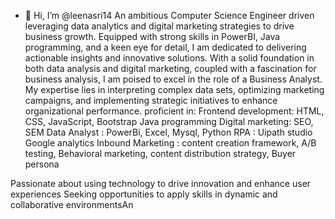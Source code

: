 - 👋 Hi, I’m @leenasri14
An ambitious Computer Science Engineer driven leveraging data analytics and digital marketing strategies to drive business growth. Equipped with strong skills in PowerBI, Java programming, and a keen eye for detail, I am dedicated to delivering actionable insights and innovative solutions. With a solid foundation in both data analysis and digital marketing, coupled with a fascination for business analysis, I am poised to excel in the role of a Business Analyst. My expertise lies in interpreting complex data sets, optimizing marketing campaigns, and implementing strategic initiatives to enhance organizational performance. 
proficient in:
 Frontend development: HTML, CSS, JavaScript, Bootstrap
 Java programming
 Digital marketing: SEO, SEM
 Data Analyst : PowerBi, Excel, Mysql, Python
 RPA : Uipath studio
 Google analytics
 Inbound Marketing : content creation framework, A/B testing, Behavioral marketing, content distribution strategy, Buyer persona
 
Passionate about using technology to drive innovation and enhance user experiences Seeking opportunities to apply skills in dynamic and collaborative environmentsAn 

<!---
leenasri14/leenasri14 is a ✨ special ✨ repository because its `README.md` (this file) appears on your GitHub profile.
You can click the Preview link to take a look at your changes.
--->
